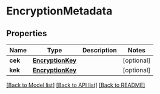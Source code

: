 # EncryptionMetadata

## Properties
Name | Type | Description | Notes
------------ | ------------- | ------------- | -------------
**cek** | [**EncryptionKey**](EncryptionKey.md) |  | [optional] 
**kek** | [**EncryptionKey**](EncryptionKey.md) |  | [optional] 

[[Back to Model list]](../README.md#documentation-for-models) [[Back to API list]](../README.md#documentation-for-api-endpoints) [[Back to README]](../README.md)


